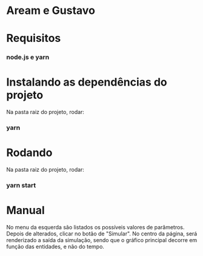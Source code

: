 # Aream e Gustavo

# Requisitos

### node.js e yarn

# Instalando as dependências do projeto

Na pasta raiz do projeto, rodar:

### yarn

# Rodando

Na pasta raiz do projeto, rodar:

### yarn start

# Manual

No menu da esquerda são listados os possíveis valores de parâmetros.
Depois de alterados, clicar no botão de "Simular".
No centro da página, será renderizado a saída da simulação, sendo que o gráfico principal decorre em função das entidades, e não do tempo.